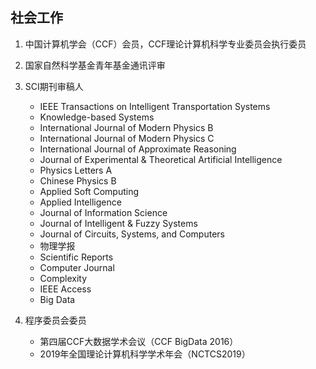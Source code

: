 ## 社会工作

1. 中国计算机学会（CCF）会员，CCF理论计算机科学专业委员会执行委员

2. 国家自然科学基金青年基金通讯评审

3. SCI期刊审稿人
   - IEEE Transactions on Intelligent Transportation Systems
   - Knowledge-based Systems
   - International Journal of Modern Physics B
   - International Journal of Modern Physics C
   - International Journal of Approximate Reasoning
   - Journal of Experimental & Theoretical Artificial Intelligence
   - Physics Letters A
   - Chinese Physics B
   - Applied Soft Computing
   - Applied Intelligence
   - Journal of Information Science
   - Journal of Intelligent & Fuzzy Systems
   - Journal of Circuits, Systems, and Computers
   - 物理学报
   - Scientific Reports
   - Computer Journal
   - Complexity
   - IEEE Access
   - Big Data

4. 程序委员会委员
   - 第四届CCF大数据学术会议（CCF BigData 2016）
   - 2019年全国理论计算机科学学术年会（NCTCS2019）

 
